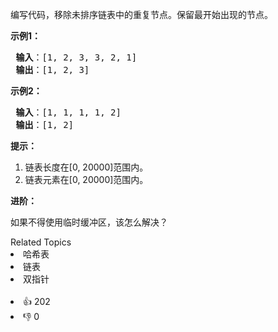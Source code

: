 <p>编写代码，移除未排序链表中的重复节点。保留最开始出现的节点。</p>

<p><strong>示例1：</strong></p>

<pre>
<strong> 输入</strong>：[1, 2, 3, 3, 2, 1]
<strong> 输出</strong>：[1, 2, 3]
</pre>

<p><strong>示例2：</strong></p>

<pre>
<strong> 输入</strong>：[1, 1, 1, 1, 2]
<strong> 输出</strong>：[1, 2]
</pre>

<p><strong>提示：</strong></p>

<ol> 
 <li>链表长度在[0, 20000]范围内。</li> 
 <li>链表元素在[0, 20000]范围内。</li> 
</ol>

<p><strong>进阶：</strong></p>

<p>如果不得使用临时缓冲区，该怎么解决？</p>

<div><div>Related Topics</div><div><li>哈希表</li><li>链表</li><li>双指针</li></div></div><br><div><li>👍 202</li><li>👎 0</li></div>